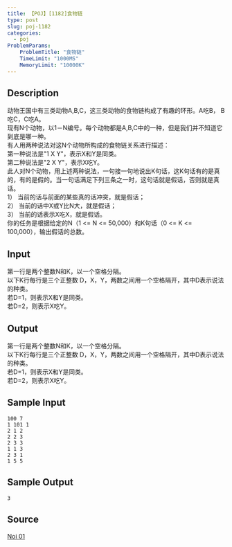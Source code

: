 ```yaml
---
title: 【POJ】[1182]食物链
type: post
slug: poj-1182
categories:
  - poj
ProblemParams:
    ProblemTitle: "食物链"
    TimeLimit: "1000MS"
    MemoryLimit: "10000K"
---
```


## Description

动物王国中有三类动物A,B,C，这三类动物的食物链构成了有趣的环形。A吃B， B吃C，C吃A。  
现有N个动物，以1－N编号。每个动物都是A,B,C中的一种，但是我们并不知道它到底是哪一种。  
有人用两种说法对这N个动物所构成的食物链关系进行描述：  
第一种说法是"1 X Y"，表示X和Y是同类。  
第二种说法是"2 X Y"，表示X吃Y。  
此人对N个动物，用上述两种说法，一句接一句地说出K句话，这K句话有的是真的，有的是假的。当一句话满足下列三条之一时，这句话就是假话，否则就是真话。  
1） 当前的话与前面的某些真的话冲突，就是假话；  
2） 当前的话中X或Y比N大，就是假话；  
3） 当前的话表示X吃X，就是假话。  
你的任务是根据给定的N（1 <= N <= 50,000）和K句话（0 <= K <= 100,000），输出假话的总数。

## Input

第一行是两个整数N和K，以一个空格分隔。  
以下K行每行是三个正整数 D，X，Y，两数之间用一个空格隔开，其中D表示说法的种类。  
若D=1，则表示X和Y是同类。  
若D=2，则表示X吃Y。

## Output

第一行是两个整数N和K，以一个空格分隔。  
以下K行每行是三个正整数 D，X，Y，两数之间用一个空格隔开，其中D表示说法的种类。  
若D=1，则表示X和Y是同类。  
若D=2，则表示X吃Y。

## Sample Input

```
100 7
1 101 1 
2 1 2
2 2 3 
2 3 3 
1 1 3 
2 3 1 
1 5 5

```

## Sample Output

```
3
```

## Source

[Noi 01](http://poj.org/searchproblem?field=source&key=Noi+01)
